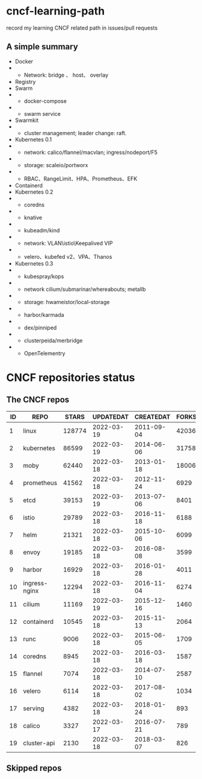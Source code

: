 # cncf-learning-path
record my learning CNCF related path in issues/pull requests

## A simple summary
- Docker
- - Network: bridge 、 host、 overlay
- Registry
- Swarm
- - docker-compose
- - swarm service
- Swarmkit
- - cluster management; leader change: raft.
- Kubernetes 0.1
- - network: calico/flannel/macvlan; ingress/nodeport/F5
- - storage: scaleio/portworx
- - RBAC、RangeLimit、HPA、Prometheus、EFK
- Containerd
- Kubernetes 0.2
- - coredns
- - knative
- - kubeadm/kind
- - network: VLAN\istio\Keepalived VIP
- - velero、kubefed v2、VPA、Thanos
- Kubernetes 0.3
- - kubespray/kops
- - network cilium/submarinar/whereabouts; metallb
- - storage: hwameistor/local-storage
- - harbor/karmada
- - dex/pinniped
- - clusterpeida/merbridge
- - OpenTelementry

# CNCF repositories status
<!--START_SECTION:github_repos-->
## The CNCF repos
| ID |     REPO      | STARS  | UPDATEDAT  | CREATEDAT  | FORKSCOUNT |
|----|---------------|--------|------------|------------|------------|
|  1 | linux         | 128774 | 2022-03-19 | 2011-09-04 |      42036 |
|  2 | kubernetes    |  86599 | 2022-03-19 | 2014-06-06 |      31758 |
|  3 | moby          |  62440 | 2022-03-18 | 2013-01-18 |      18006 |
|  4 | prometheus    |  41562 | 2022-03-18 | 2012-11-24 |       6929 |
|  5 | etcd          |  39153 | 2022-03-19 | 2013-07-06 |       8401 |
|  6 | istio         |  29789 | 2022-03-18 | 2016-11-18 |       6188 |
|  7 | helm          |  21321 | 2022-03-18 | 2015-10-06 |       6099 |
|  8 | envoy         |  19185 | 2022-03-18 | 2016-08-08 |       3599 |
|  9 | harbor        |  16929 | 2022-03-18 | 2016-01-28 |       4011 |
| 10 | ingress-nginx |  12294 | 2022-03-18 | 2016-11-04 |       6274 |
| 11 | cilium        |  11169 | 2022-03-19 | 2015-12-16 |       1460 |
| 12 | containerd    |  10545 | 2022-03-18 | 2015-11-13 |       2064 |
| 13 | runc          |   9006 | 2022-03-18 | 2015-06-05 |       1709 |
| 14 | coredns       |   8945 | 2022-03-18 | 2016-03-18 |       1587 |
| 15 | flannel       |   7074 | 2022-03-18 | 2014-07-10 |       2587 |
| 16 | velero        |   6114 | 2022-03-18 | 2017-08-02 |       1034 |
| 17 | serving       |   4382 | 2022-03-18 | 2018-01-24 |        893 |
| 18 | calico        |   3327 | 2022-03-17 | 2016-07-21 |        789 |
| 19 | cluster-api   |   2130 | 2022-03-18 | 2018-03-07 |        826 |



## Skipped repos
<!--END_SECTION:github_repos-->
